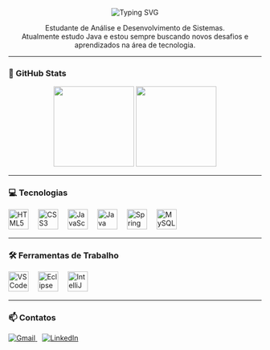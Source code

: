 <p align="center">
  <img src="https://readme-typing-svg.demolab.com?font=Fira+Code&size=24&duration=2000&pause=500&color=FF00F6&center=true&vCenter=true&width=500&lines=Olá,+eu+sou+Witalo+Dias!" alt="Typing SVG" />
</p>

<p align="center">
  Estudante de Análise e Desenvolvimento de Sistemas.<br />
  Atualmente estudo Java e estou sempre buscando novos desafios e aprendizados na área de tecnologia.
</p>

---

### 🚀 GitHub Stats

<p align="center">
  <img height="160em" src="https://github-readme-stats.vercel.app/api?username=witaloxz&show_icons=true&count_private=true&hide=issues&theme=jolly&bg_color=000000&title_color=FF00F6&text_color=FFFFFF&icon_color=FF00F6" />
  <img height="160em" src="https://github-readme-stats.vercel.app/api/top-langs/?username=witaloxz&layout=compact&langs_count=6&hide=html,scss,less&theme=jolly&bg_color=000000&title_color=FF00F6&text_color=FFFFFF" />
</p>

---

### 💻 Tecnologias

<p align="left">
  <img src="https://cdn.jsdelivr.net/gh/devicons/devicon/icons/html5/html5-original.svg" height="40" alt="HTML5 logo" style="margin-right: 15px;" />
  <img src="https://cdn.jsdelivr.net/gh/devicons/devicon/icons/css3/css3-original.svg" height="40" alt="CSS3 logo" style="margin-right: 15px;" />
  <img src="https://cdn.jsdelivr.net/gh/devicons/devicon/icons/javascript/javascript-original.svg" height="40" alt="JavaScript logo" style="margin-right: 15px;" />
  <img src="https://cdn.jsdelivr.net/gh/devicons/devicon/icons/java/java-original.svg" height="40" alt="Java logo" style="margin-right: 15px;" />
  <img src="https://cdn.jsdelivr.net/gh/devicons/devicon/icons/spring/spring-original.svg" height="40" alt="Spring logo" style="margin-right: 15px;" />
  <img src="https://cdn.jsdelivr.net/gh/devicons/devicon/icons/mysql/mysql-original.svg" height="40" alt="MySQL logo" style="margin-right: 15px;" />
</p>

---

### 🛠️ Ferramentas de Trabalho

<p align="left">
  <img src="https://cdn.jsdelivr.net/gh/devicons/devicon/icons/vscode/vscode-original.svg" height="40" alt="VSCode logo" style="margin-right: 15px;" />
  <img src="https://skillicons.dev/icons?i=eclipse" height="40" alt="Eclipse logo" style="margin-right: 15px;" />
  <img src="https://cdn.jsdelivr.net/gh/devicons/devicon/icons/intellij/intellij-original.svg" height="40" alt="IntelliJ logo" style="margin-right: 15px;" />
</p>

---

### 📫 Contatos

<p align="left">
  <a href="mailto:witalodias1@gmail.com" style="margin-right: 10px;">
    <img src="https://img.shields.io/badge/Gmail-D14836?style=for-the-badge&logo=gmail&logoColor=white" alt="Gmail" />
  </a>
  <a href="https://www.linkedin.com/in/witalo-dias-775a59289" target="_blank" style="margin-right: 10px;">
    <img src="https://img.shields.io/badge/LinkedIn-0A66C2?style=for-the-badge&logo=linkedin&logoColor=white" alt="LinkedIn" />
  </a>
</p>
